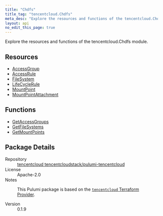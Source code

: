 ```yaml
---
title: "Chdfs"
title_tag: "tencentcloud.Chdfs"
meta_desc: "Explore the resources and functions of the tencentcloud.Chdfs module."
layout: api
no_edit_this_page: true
---
```


<!-- WARNING: this file was generated by Pulumi Docs Generator. -->
<!-- Do not edit by hand unless you're certain you know what you are doing! -->

Explore the resources and functions of the tencentcloud.Chdfs module.

<h2 id="resources">Resources</h2>
<ul class="api">
    <li><a href="accessgroup/" title="AccessGroup"><span class="api-symbol api-symbol--resource"></span>AccessGroup</a></li>
    <li><a href="accessrule/" title="AccessRule"><span class="api-symbol api-symbol--resource"></span>AccessRule</a></li>
    <li><a href="filesystem/" title="FileSystem"><span class="api-symbol api-symbol--resource"></span>FileSystem</a></li>
    <li><a href="lifecyclerule/" title="LifeCycleRule"><span class="api-symbol api-symbol--resource"></span>LifeCycleRule</a></li>
    <li><a href="mountpoint/" title="MountPoint"><span class="api-symbol api-symbol--resource"></span>MountPoint</a></li>
    <li><a href="mountpointattachment/" title="MountPointAttachment"><span class="api-symbol api-symbol--resource"></span>MountPointAttachment</a></li>
</ul>

<h2 id="functions">Functions</h2>
<ul class="api">
    <li><a href="getaccessgroups/" title="GetAccessGroups"><span class="api-symbol api-symbol--function"></span>GetAccessGroups</a></li>
    <li><a href="getfilesystems/" title="GetFileSystems"><span class="api-symbol api-symbol--function"></span>GetFileSystems</a></li>
    <li><a href="getmountpoints/" title="GetMountPoints"><span class="api-symbol api-symbol--function"></span>GetMountPoints</a></li>
</ul>

<h2 id="package-details">Package Details</h2>
<dl class="package-details">
	<dt>Repository</dt>
	<dd><a href="https://github.com/tencentcloudstack/pulumi-tencentcloud">tencentcloud tencentcloudstack/pulumi-tencentcloud</a></dd>
	<dt>License</dt>
	<dd>Apache-2.0</dd>
	<dt>Notes</dt>
	<dd><p>This Pulumi package is based on the <a href="https://github.com/tencentcloudstack/terraform-provider-tencentcloud"><code>tencentcloud</code> Terraform Provider</a>.</p>
</dd>
	<dt>Version</dt>
	<dd>0.1.9</dd>
</dl>

